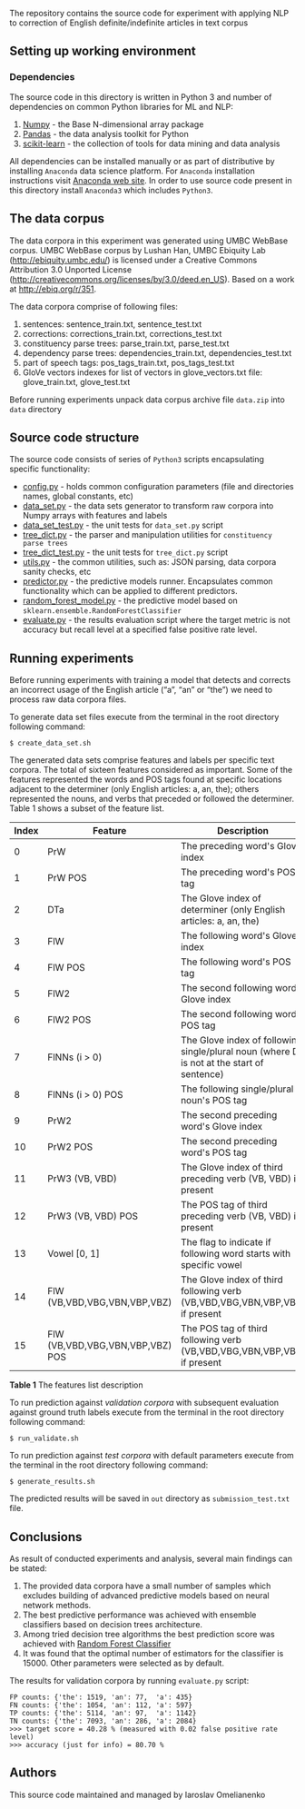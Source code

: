 The repository contains the source code for experiment with applying NLP to correction of English definite/indefinite articles in text corpus

## Setting up working environment

### Dependencies

The source code in this directory is written in Python 3 and number of dependencies on
common Python libraries for ML and NLP:

1. [Numpy](https://docs.scipy.org/doc/numpy/index.html) - the Base N-dimensional array package
2. [Pandas](http://pandas.pydata.org/pandas-docs/stable/index.html) - the data analysis toolkit for Python
3. [scikit-learn](http://scikit-learn.org/stable/) - the collection of tools for data mining and data analysis

All dependencies can be installed manually or as part of distributive by installing `Anaconda` data science platform.
For `Anaconda` installation instructions visit [Anaconda web site](https://www.continuum.io/downloads). 
In order to use source code present in this directory install `Anaconda3` which includes `Python3`.

## The data corpus

The data corpora in this experiment was generated using UMBC WebBase corpus.
UMBC WebBase corpus by Lushan Han, UMBC Ebiquity Lab (http://ebiquity.umbc.edu/) is licensed under a 
Creative Commons Attribution 3.0 Unported License (http://creativecommons.org/licenses/by/3.0/deed.en_US). 
Based on a work at http://ebiq.org/r/351.

The data corpora comprise of following files:

1. sentences: sentence_train.txt, sentence_test.txt
2. corrections: corrections_train.txt, corrections_test.txt
3. constituency parse trees: parse_train.txt, parse_test.txt
4. dependency parse trees: dependencies_train.txt, dependencies_test.txt
5. part of speech tags: pos_tags_train.txt, pos_tags_test.txt
6. GloVe vectors indexes for list of vectors in glove_vectors.txt file: glove_train.txt, glove_test.txt

Before running experiments unpack data corpus archive file `data.zip` into `data` directory

## Source code structure

The source code consists of series of `Python3` scripts encapsulating specific functionality:

* [config.py](src/config.py) - holds common configuration parameters (file and directories names, global constants, etc)
* [data_set.py](src/data_set.py) - the data sets generator to transform raw corpora into Numpy arrays with features and labels
* [data_set_test.py](src/data_set_test.py) - the unit tests for `data_set.py` script
* [tree_dict.py](src/tree_dict.py) - the parser and manipulation utilities for `constituency parse trees`
* [tree_dict_test.py](src/tree_dict_test.py) - the unit tests for `tree_dict.py` script
* [utils.py](src/utils.py) - the common utilities, such as: JSON parsing, data corpora sanity checks, etc
* [predictor.py](src/predictor.py) - the predictive models runner. Encapsulates common functionality which can be applied
to different predictors.
* [random_forest_model.py](src/random_forest_model.py) - the predictive model based on `sklearn.ensemble.RandomForestClassifier`
* [evaluate.py](src/evaluate.py) - the results evaluation script where the target metric is not accuracy but recall level at a specified false positive rate level.

## Running experiments

Before running experiments with training a model that detects and corrects an incorrect usage of 
the English article (“a”, “an” or “the”) we need to process raw data corpora files.

To generate data set files execute from the terminal in the root directory following command:
```
$ create_data_set.sh
```

The generated data sets comprise features and labels per specific text corpora. The total of sixteen features considered as important.
Some of the features represented the words and POS tags found at specific locations adjacent to the determiner (only English articles: a, an, the); 
others represented the nouns, and verbs that preceded or followed the determiner.
Table 1 shows a subset of the feature list.

| Index | Feature | Description |
| ----- | ------- | ----------- |
| 0     | PrW     | The preceding word's Glove index|
| 1     | PrW POS | The preceding word's POS tag |
| 2     | DTa     | The Glove index of determiner (only English articles: a, an, the) |
| 3     | FlW     | The following word's Glove index |
| 4     | FlW POS | The following word's POS tag |
| 5     | FlW2    | The second following word's Glove index |
| 6     | FlW2 POS | The second following word's POS tag |
| 7     | FlNNs (i > 0) | The Glove index of following single/plural noun (where DT is not at the start of sentence) |
| 8     | FlNNs (i > 0) POS | The following single/plural noun's POS tag |
| 9     | PrW2 | The second preceding word's Glove index |
| 10    | PrW2 POS | The second preceding word's POS tag |
| 11    | PrW3 (VB, VBD) | The Glove index of third preceding verb (VB, VBD) if present |
| 12    | PrW3 (VB, VBD) POS | The POS tag of third preceding verb (VB, VBD) if present |
| 13    | Vowel [0, 1] | The flag to indicate if following word starts with specific vowel |
| 14    | FlW (VB,VBD,VBG,VBN,VBP,VBZ) | The Glove index of third following verb (VB,VBD,VBG,VBN,VBP,VBZ) if present |
| 15    | FlW (VB,VBD,VBG,VBN,VBP,VBZ) POS | The POS tag of third following verb (VB,VBD,VBG,VBN,VBP,VBZ) if present |

**Table 1** The features list description

To run prediction against *validation corpora* with subsequent evaluation against ground truth 
labels execute from the terminal in the root directory following command:
```
$ run_validate.sh
```

To run prediction against *test corpora* with default parameters execute from the terminal 
in the root directory following command:
```
$ generate_results.sh
```

The predicted results will be saved in `out` directory as `submission_test.txt` file.

## Conclusions

As result of conducted experiments and analysis, several main findings can be stated:
1. The provided data corpora have a small number of samples which excludes building of advanced predictive models
based on neural network methods.
2. The best predictive performance was achieved with ensemble classifiers based on decision trees architecture.
3. Among tried decision tree algorithms the best prediction score was achieved with 
[Random Forest Classifier](http://scikit-learn.org/stable/modules/generated/sklearn.ensemble.RandomForestClassifier.html)
4. It was found that the optimal number of estimators for the classifier is 15000. Other parameters were selected as by default.

The results for validation corpora by running `evaluate.py` script:
```
FP counts: {'the': 1519, 'an': 77,  'a': 435} 
FN counts: {'the': 1054, 'an': 112, 'a': 597}
TP counts: {'the': 5114, 'an': 97,  'a': 1142}
TN counts: {'the': 7093, 'an': 286, 'a': 2084}
>>> target score = 40.28 % (measured with 0.02 false positive rate level)
>>> accuracy (just for info) = 80.70 %
```

## Authors

This source code maintained and managed by Iaroslav Omelianenko





